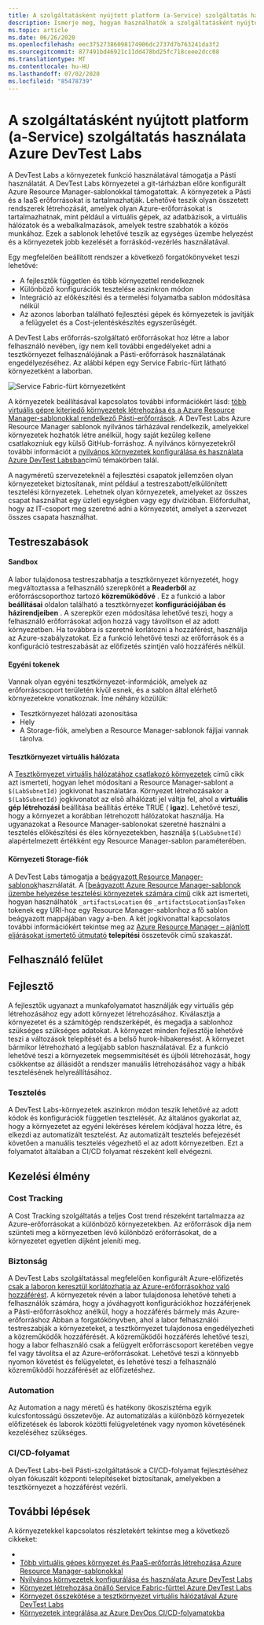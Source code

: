 ```yaml
---
title: A szolgáltatásként nyújtott platform (a-Service) szolgáltatás használata Azure DevTest Labs
description: Ismerje meg, hogyan használhatók a szolgáltatásként nyújtott platform (pass) szolgáltatások a Azure DevTest Labsban.
ms.topic: article
ms.date: 06/26/2020
ms.openlocfilehash: eec37527386098174906dc2737d7b763241da3f2
ms.sourcegitcommit: 877491bd46921c11dd478bd25fc718ceee2dcc08
ms.translationtype: MT
ms.contentlocale: hu-HU
ms.lasthandoff: 07/02/2020
ms.locfileid: "85478739"
---
```

# <a name="use-platform-as-a-service-paas-services-in-azure-devtest-labs"></a>A szolgáltatásként nyújtott platform (a-Service) szolgáltatás használata Azure DevTest Labs
A DevTest Labs a környezetek funkció használatával támogatja a Pásti használatát. A DevTest Labs környezetei a git-tárházban előre konfigurált Azure Resource Manager-sablonokkal támogatottak. A környezetek a Pásti és a IaaS erőforrásokat is tartalmazhatják. Lehetővé teszik olyan összetett rendszerek létrehozását, amelyek olyan Azure-erőforrásokat is tartalmazhatnak, mint például a virtuális gépek, az adatbázisok, a virtuális hálózatok és a webalkalmazások, amelyek testre szabhatók a közös munkához. Ezek a sablonok lehetővé teszik az egységes üzembe helyezést és a környezetek jobb kezelését a forráskód-vezérlés használatával. 

Egy megfelelően beállított rendszer a következő forgatókönyveket teszi lehetővé: 

- A fejlesztők független és több környezettel rendelkeznek
- Különböző konfigurációk tesztelése aszinkron módon
- Integráció az előkészítési és a termelési folyamatba sablon módosítása nélkül
- Az azonos laborban található fejlesztési gépek és környezetek is javítják a felügyelet és a Cost-jelentéskészítés egyszerűségét.  

A DevTest Labs erőforrás-szolgáltató erőforrásokat hoz létre a labor felhasználó nevében, így nem kell további engedélyeket adni a tesztkörnyezet felhasználójának a Pásti-erőforrások használatának engedélyezéséhez. Az alábbi képen egy Service Fabric-fürt látható környezetként a laborban.

![Service Fabric-fürt környezetként](./media/create-environment-service-fabric-cluster/cluster-created.png)

A környezetek beállításával kapcsolatos további információkért lásd: [több virtuális gépre kiterjedő környezetek létrehozása és a Azure Resource Manager-sablonokkal rendelkező Pásti-erőforrások](devtest-lab-create-environment-from-arm.md). A DevTest Labs Azure Resource Manager sablonok nyilvános tárházával rendelkezik, amelyekkel környezetek hozhatók létre anélkül, hogy saját kezűleg kellene csatlakozniuk egy külső GitHub-forráshoz. A nyilvános környezetekről további információt a [nyilvános környezetek konfigurálása és használata Azure DevTest Labsban](devtest-lab-configure-use-public-environments.md)című témakörben talál.

A nagyméretű szervezeteknél a fejlesztési csapatok jellemzően olyan környezeteket biztosítanak, mint például a testreszabott/elkülönített tesztelési környezetek. Lehetnek olyan környezetek, amelyeket az összes csapat használhat egy üzleti egységben vagy egy divízióban. Előfordulhat, hogy az IT-csoport meg szeretné adni a környezetét, amelyet a szervezet összes csapata használhat.  

## <a name="customizations"></a>Testreszabások

#### <a name="sandbox"></a>Sandbox 
A labor tulajdonosa testreszabhatja a tesztkörnyezet környezetét, hogy megváltoztassa a felhasználó szerepkörét a **Readerből** az erőforráscsoporthoz tartozó **közreműködővé** . Ez a funkció a labor **beállításai** oldalon található a tesztkörnyezet **konfigurációjában és házirendjeiben** . A szerepkör ezen módosítása lehetővé teszi, hogy a felhasználó erőforrásokat adjon hozzá vagy távolítson el az adott környezetben. Ha továbbra is szeretné korlátozni a hozzáférést, használja az Azure-szabályzatokat. Ez a funkció lehetővé teszi az erőforrások és a konfiguráció testreszabását az előfizetés szintjén való hozzáférés nélkül.

#### <a name="custom-tokens"></a>Egyéni tokenek
Vannak olyan egyéni tesztkörnyezet-információk, amelyek az erőforráscsoport területén kívül esnek, és a sablon által elérhető környezetekre vonatkoznak. Íme néhány közülük: 

- Tesztkörnyezet hálózati azonosítása
- Hely
- A Storage-fiók, amelyben a Resource Manager-sablonok fájljai vannak tárolva. 
 
#### <a name="lab-virtual-network"></a>Tesztkörnyezet virtuális hálózata
A [Tesztkörnyezet virtuális hálózatához csatlakozó környezetek](connect-environment-lab-virtual-network.md) című cikk azt ismerteti, hogyan lehet módosítani a Resource Manager-sablont a `$(LabSubnetId)` jogkivonat használatára. Környezet létrehozásakor a `$(LabSubnetId)` jogkivonatot az első alhálózati jel váltja fel, ahol a **virtuális gép létrehozási** beállítása beállítás értéke TRUE ( **igaz**). Lehetővé teszi, hogy a környezet a korábban létrehozott hálózatokat használja. Ha ugyanazokat a Resource Manager-sablonokat szeretné használni a tesztelés előkészítési és éles környezetekben, használja `$(LabSubnetId)` alapértelmezett értékként egy Resource Manager-sablon paraméterében. 

#### <a name="environment-storage-account"></a>Környezeti Storage-fiók
A DevTest Labs támogatja a [beágyazott Resource Manager-sablonok](../azure-resource-manager/templates/linked-templates.md)használatát. A [[beágyazott Azure Resource Manager-sablonok üzembe helyezése tesztelési környezetek számára című](deploy-nested-template-environments.md) cikk azt ismerteti, hogyan használhatók `_artifactsLocation` és `_artifactsLocationSasToken` tokenek egy URI-hoz egy Resource Manager-sablonhoz a fő sablon beágyazott mappájában vagy a-ben. A két jogkivonattal kapcsolatos további információkért tekintse meg az [Azure Resource Manager – ajánlott eljárásokat ismertető útmutató](https://github.com/Azure/azure-quickstart-templates/blob/master/1-CONTRIBUTION-GUIDE/best-practices.md) **telepítési** összetevők című szakaszát.

## <a name="user-experience"></a>Felhasználó felület

## <a name="developer"></a>Fejlesztő
A fejlesztők ugyanazt a munkafolyamatot használják egy virtuális gép létrehozásához egy adott környezet létrehozásához. Kiválasztja a környezetet és a számítógép rendszerképét, és megadja a sablonhoz szükséges szükséges adatokat. A környezet minden fejlesztője lehetővé teszi a változások telepítését és a belső hurok-hibakeresést. A környezet bármikor létrehozható a legújabb sablon használatával.  Ez a funkció lehetővé teszi a környezetek megsemmisítését és újbóli létrehozását, hogy csökkentse az állásidőt a rendszer manuális létrehozásához vagy a hibák tesztelésének helyreállításához.  

### <a name="testing"></a>Tesztelés
A DevTest Labs-környezetek aszinkron módon teszik lehetővé az adott kódok és konfigurációk független tesztelését. Az általános gyakorlat az, hogy a környezetet az egyéni lekéréses kérelem kódjával hozza létre, és elkezdi az automatizált tesztelést. Az automatizált tesztelés befejezését követően a manuális tesztelés végezhető el az adott környezetben. Ezt a folyamatot általában a CI/CD folyamat részeként kell elvégezni. 

## <a name="management-experience"></a>Kezelési élmény

### <a name="cost-tracking"></a>Cost Tracking
A Cost Tracking szolgáltatás a teljes Cost trend részeként tartalmazza az Azure-erőforrásokat a különböző környezetekben. Az erőforrások díja nem szünteti meg a környezetben lévő különböző erőforrásokat, de a környezetet egyetlen díjként jeleníti meg.

### <a name="security"></a>Biztonság
A DevTest Labs szolgáltatással megfelelően konfigurált Azure-előfizetés [csak a laboron keresztül korlátozhatja az Azure-erőforrásokhoz való hozzáférést](devtest-lab-add-devtest-user.md). A környezetek révén a labor tulajdonosa lehetővé teheti a felhasználók számára, hogy a jóváhagyott konfigurációkhoz hozzáférjenek a Pásti-erőforrásokhoz anélkül, hogy a hozzáférés bármely más Azure-erőforráshoz Abban a forgatókönyvben, ahol a labor felhasználói testreszabják a környezeteket, a tesztkörnyezet tulajdonosa engedélyezheti a közreműködők hozzáférését. A közreműködői hozzáférés lehetővé teszi, hogy a labor felhasználó csak a felügyelt erőforráscsoport keretében vegye fel vagy távolítsa el az Azure-erőforrásokat. Lehetővé teszi a könnyebb nyomon követést és felügyeletet, és lehetővé teszi a felhasználó közreműködői hozzáférését az előfizetéshez.

### <a name="automation"></a>Automation
Az Automation a nagy méretű és hatékony ökoszisztéma egyik kulcsfontosságú összetevője. Az automatizálás a különböző környezetek előfizetések és laborok közötti felügyeletének vagy nyomon követésének kezeléséhez szükséges.

### <a name="cicd-pipeline"></a>CI/CD-folyamat
A DevTest Labs-beli Pásti-szolgáltatások a CI/CD-folyamat fejlesztéséhez olyan fókuszált központi telepítéseket biztosítanak, amelyekben a tesztkörnyezet a hozzáférést vezérli.

## <a name="next-steps"></a>További lépések
A környezetekkel kapcsolatos részletekért tekintse meg a következő cikkeket: 

- 
- [Több virtuális gépes környezet és PaaS-erőforrás létrehozása Azure Resource Manager-sablonokkal](devtest-lab-create-environment-from-arm.md)
- [Nyilvános környezetek konfigurálása és használata Azure DevTest Labs](devtest-lab-configure-use-public-environments.md)
- [Környezet létrehozása önálló Service Fabric-fürttel Azure DevTest Labs](create-environment-service-fabric-cluster.md)
- [Környezet összekötése a tesztkörnyezet virtuális hálózatával Azure DevTest Labs](connect-environment-lab-virtual-network.md)
- [Környezetek integrálása az Azure DevOps CI/CD-folyamatokba](integrate-environments-devops-pipeline.md)
 





